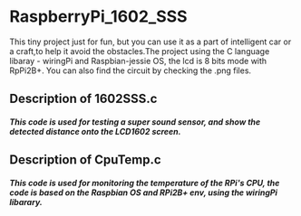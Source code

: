 # RaspberryPi_1602_SSS
This tiny project just for fun, but you can use it as a part of intelligent car or a craft,to help it avoid the 
obstacles.The project using the C language libaray - wiringPi and Raspbian-jessie OS, the lcd is 8 bits mode with RpPi2B+.
You can also find the circuit by checking the .png files.
<h2>Description of 1602SSS.c</h2>
<h5>This code is used for testing a super sound sensor, and show the detected distance onto the LCD1602 screen.</h5>
<h2>Description of CpuTemp.c</h2>
<h5>This code is used for monitoring the temperature of the RPi's CPU, the code is based on the Raspbian OS and RPi2B+ env, using the wiringPi libarary.</h5>
